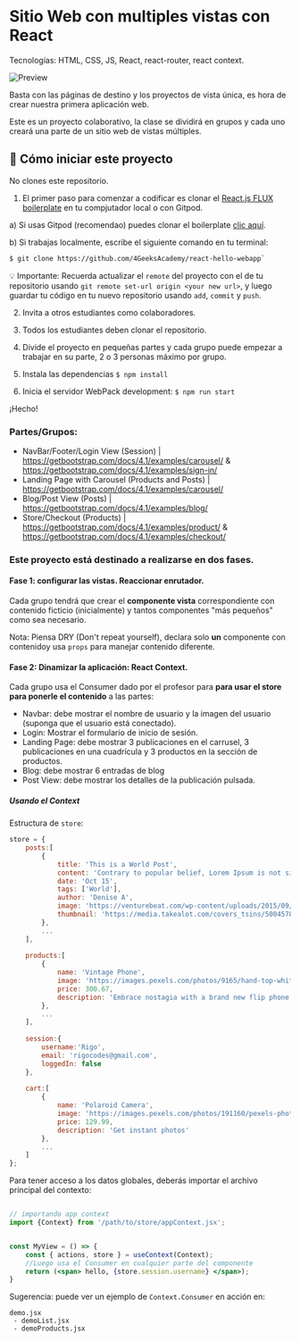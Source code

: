 # Sitio Web con multiples vistas con React 

Tecnologías: HTML, CSS, JS, React, react-router, react context.

![Preview](https://github.com/breatheco-de/exercise-multi-view-react-collaborative-website/blob/master/preview.gif?raw=true)

Basta con las páginas de destino y los proyectos de vista única, es hora de crear nuestra primera aplicación web.

Este es un proyecto colaborativo, la clase se dividirá en grupos y cada uno creará una parte de un sitio web de vistas múltiples.

## 🌱  Cómo iniciar este proyecto

No clones este repositorio.

1. El primer paso para comenzar a codificar es clonar el [React.js FLUX boilerplate](https://github.com/4GeeksAcademy/react-hello-webapp) en tu compjutador local o con Gitpod.

a) Si usas Gitpod (recomendao) puedes clonar el boilerplate [clic aquí](https://gitpod.io#https://github.com/4GeeksAcademy/react-hello-webapp).

b) Si trabajas localmente, escribe el siguiente comando en tu terminal: 
```sh
$ git clone https://github.com/4GeeksAcademy/react-hello-webapp`
```

💡 Importante: Recuerda actualizar el `remote` del proyecto con el de tu repositorio usando `git remote set-url origin <your new url>`, y luego guardar tu código en tu nuevo repositorio usando `add`, `commit` y `push`.

2. Invita a otros estudiantes como colaboradores.

3. Todos los estudiantes deben clonar el repositorio.

4. Divide el proyecto en pequeñas partes y cada grupo puede empezar a trabajar en su parte, 2 o 3 personas máximo por grupo.

5. Instala las dependencias `$ npm install`

6. Inicia el servidor WebPack development: `$ npm run start`

¡Hecho!

### Partes/Grupos:

- NavBar/Footer/Login View (Session) |
https://getbootstrap.com/docs/4.1/examples/carousel/ & https://getbootstrap.com/docs/4.1/examples/sign-in/
- Landing Page with Carousel (Products and Posts) | 
https://getbootstrap.com/docs/4.1/examples/carousel/
- Blog/Post View (Posts) | 
https://getbootstrap.com/docs/4.1/examples/blog/
- Store/Checkout (Products) | 
https://getbootstrap.com/docs/4.1/examples/product/ & https://getbootstrap.com/docs/4.1/examples/checkout/

### Este proyecto está destinado a realizarse en dos fases.

#### Fase 1: configurar las vistas. Reaccionar enrutador.

Cada grupo tendrá que crear el **componente vista**  correspondiente con contenido ficticio (inicialmente) y tantos componentes "más pequeños" como sea necesario.

Nota: Piensa DRY (Don't repeat yourself), declara solo **un** componente con contenidoy usa ```props``` para manejar contenido diferente.

#### Fase 2: Dinamizar la aplicación: React Context.

Cada grupo usa el Consumer dado por el profesor para **para usar el store para ponerle el contenido** a las partes:

- Navbar: debe mostrar el nombre de usuario y la imagen del usuario (suponga que el usuario está conectado).
- Login: Mostrar el formulario de inicio de sesión.
- Landing Page: debe mostrar 3 publicaciones en el carrusel, 3 publicaciones en una cuadrícula y 3 productos en la sección de productos.
- Blog: debe mostrar 6 entradas de blog
- Post View: debe mostrar los detalles de la publicación pulsada.

##### Usando el Context

Estructura de `store`:

```javascript
store = {
    posts:[
        {
            title: 'This is a World Post',
            content: 'Contrary to popular belief, Lorem Ipsum is not simply random text. It has roots in a piece of classical Latin literature from 45 BC, making it over 2000 years old. Richard McClintock, a Latin professor at Hampden-Sydney College in Virginia, looked up one of the more obscure Latin words, consectetur, from a Lorem Ipsum passage, and going through the cites of the word in classical literature, discovered the undoubtable source. Lorem Ipsum comes from sections 1.10.32 and 1.10.33 of "de Finibus Bonorum et Malorum" (The Extremes of Good and Evil) by Cicero, written in 45 BC. This book is a treatise on the theory of ethics, very popular during the Renaissance. The first line of Lorem Ipsum, "Lorem ipsum dolor sit amet..", comes from a line in section 1.10.32.Contrary to popular belief, Lorem Ipsum is not simply random text. It has roots in a piece of classical Latin literature from 45 BC, making it over 2000 years old. Richard McClintock, a Latin professor at Hampden-Sydney College in Virginia, looked up one of the more obscure Latin words, consectetur, from a Lorem Ipsum passage, and going through the cites of the word in classical literature, discovered the undoubtable source. Lorem Ipsum comes from sections 1.10.32 and 1.10.33 of "de Finibus Bonorum et Malorum" (The Extremes of Good and Evil) by Cicero, written in 45 BC. This book is a treatise on the theory of ethics, very popular during the Renaissance. The first line of Lorem Ipsum, "Lorem ipsum dolor sit amet..", comes from a line in section 1.10.32. The standard chunk of Lorem Ipsum used since the 1500s is reproduced below for those interested. Sections 1.10.32 and 1.10.33 from "de Finibus Bonorum et Malorum" by Cicero are also reproduced in their exact original form, accompanied by English versions from the 1914 translation by H. Rackham.',
            date: 'Oct 15',
            tags: ['World'],
            author: 'Denise A',
            image: 'https://venturebeat.com/wp-content/uploads/2015/09/Screen-Shot-2015-09-03-at-13.43.14-e1441259794560.png',
            thumbnail: 'https://media.takealot.com/covers_tsins/50045787/50045787-1-listgrid.jpg'
        },
        ...
    ],
    
    products:[
        {
            name: 'Vintage Phone',
            image: 'https://images.pexels.com/photos/9165/hand-top-white-old.jpg?auto=compress&cs=tinysrgb&h=500&w=500',
            price: 300.67,
            description: 'Embrace nostagia with a brand new flip phone'
        },
        ...
    ],
    
    session:{
        username:'Rigo',
        email: 'rigocodes@gmail.com',
        loggedIn: false
    },
    
    cart:[
        {
            name: 'Polaroid Camera',
            image: 'https://images.pexels.com/photos/191160/pexels-photo-191160.jpeg?auto=compress&cs=tinysrgb&h=500&w=500',
            price: 129.99,
            description: 'Get instant photos'
        },
        ...
    ]
};
```

Para tener acceso a los datos globales, deberás importar el archivo principal del contexto:


```jsx

// importando app context
import {Context} from '/path/to/store/appContext.jsx';


const MyView = () => {
    const { actions, store } = useContext(Context);
    //Luego usa el Consumer en cualquier parte del componente
    return (<span> hello, {store.session.username} </span>);
}
```

Sugerencia: puede ver un ejemplo de ```Context.Consumer``` en acción en:

```
demo.jsx
 - demoList.jsx
 - demoProducts.jsx
```

